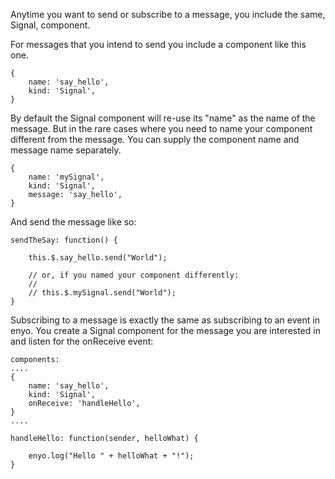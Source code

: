 Anytime you want to send or subscribe to a message, you include the same, Signal, component.

For messages that you intend to send you include a component like this one.

    {
        name: 'say_hello',
        kind: 'Signal',
    }

By default the Signal component will re-use its "name" as the name of the message. But in the rare cases where you need to name your component different from the message. You can supply the component name and message name separately.

    {
        name: 'mySignal',
        kind: 'Signal',
        message: 'say_hello',
    }

And send the message like so:

    sendTheSay: function() {

        this.$.say_hello.send("World");

        // or, if you named your component differently:
        //
        // this.$.mySignal.send("World");
    }


Subscribing to a message is exactly the same as subscribing to an event in enyo.
You create a Signal component for the message you are interested in and listen for the onReceive event:

    components:
    ....
    {
        name: 'say_hello',
        kind: 'Signal',
        onReceive: 'handleHello',
    }
    ....

    handleHello: function(sender, helloWhat) {

        enyo.log("Hello " + helloWhat + "!");
    }

